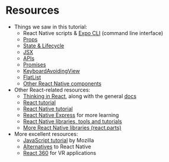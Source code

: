 # Resources

- Things we saw in this tutorial:
  - React Native scripts & [Expo CLI](https://docs.expo.io/versions/latest/workflow/expo-cli) (command line interface)
  - [Props](https://reactjs.org/docs/components-and-props.html)
  - [State & Lifecycle](https://reactjs.org/docs/state-and-lifecycle.html)
  - [JSX](https://reactjs.org/docs/introducing-jsx.html)
  - [APIs](https://medium.freecodecamp.org/what-is-an-api-in-english-please-b880a3214a82)
  - [Promises](https://developer.mozilla.org/en-US/docs/Web/JavaScript/Reference/Global_Objects/Promise)
  - [KeyboardAvoidingView](https://facebook.github.io/react-native/docs/keyboardavoidingview)
  - [FlatList](https://facebook.github.io/react-native/docs/flatlist.html)
  - [Other React Native components](https://facebook.github.io/react-native/docs/components-and-apis)
- Other React-related resources:
  - [Thinking in React](https://reactjs.org/docs/thinking-in-react.html), along with the general [docs](https://reactjs.org/docs/hello-world.html)
  - [React tutorial](https://reactjs.org/tutorial/tutorial.html)
  - [React Native tutorial](https://facebook.github.io/react-native/docs/tutorial.html)
  - [React Native Express](http://www.reactnativeexpress.com) for more learning
  - [React Native libraries, tools and tutorials](https://www.awesome-react-native.com)
  - [More React Native libraries (react.parts)](https://react.parts/?collection=React+Native)
- More excellent resources:
  - [JavaScript tutorial](https://developer.mozilla.org/en-US/docs/Web/javascript) by Mozilla
  - [Alternatives](https://alternativeto.net/software/react-native) to React Native
  - [React 360](https://facebook.github.io/react-360) for VR applications
